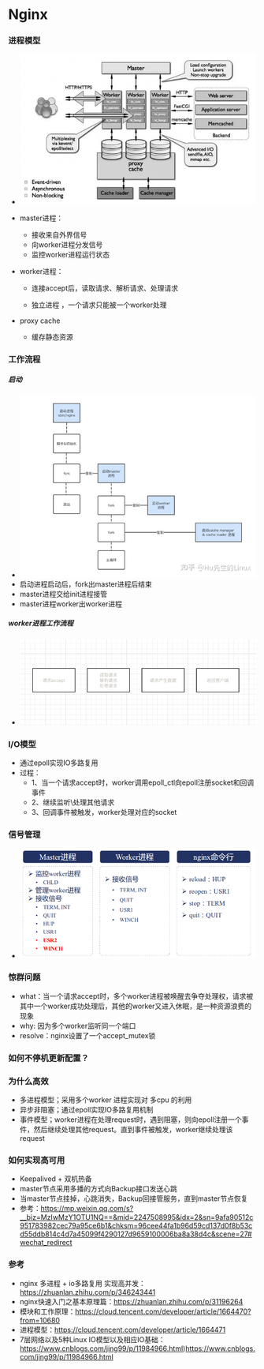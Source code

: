 # Nginx

### 进程模型

- ![Snipaste_2021-08-03_11-26-43](https://raw.githubusercontent.com/li-zeyuan/access/master/img/Snipaste_2021-08-03_11-26-43.png)

- master进程：

  - 接收来自外界信号
  - 向worker进程分发信号
  - 监控worker进程运行状态

- worker进程：

  - 连接accept后，读取请求、解析请求、处理请求

  - 独立进程 ，一个请求只能被一个worker处理

- proxy cache

  - 缓存静态资源

### 工作流程
##### 启动
- ![v2-916b9832017683d98c248fde1717ac91_r](https://raw.githubusercontent.com/li-zeyuan/access/master/img/v2-916b9832017683d98c248fde1717ac91_r.jpeg)
- 启动进程启动后，fork出master进程后结束
- master进程交给init进程接管
- master进程worker出worker进程
##### worker进程工作流程

- ![worker](https://raw.githubusercontent.com/li-zeyuan/access/master/img/worker.png)


### I/O模型
- 通过epoll实现IO多路复用
- 过程：
  - 1、当一个请求accept时，worker调用epoll_ctl向epoll注册socket和回调事件
  - 2、继续监听\处理其他请求
  - 3、回调事件被触发，worker处理对应的socket

### 信号管理

- ![](https://raw.githubusercontent.com/li-zeyuan/access/master/img/1468231-20190604222852999-553607453.png)

### 惊群问题
- what：当一个请求accept时，多个worker进程被唤醒去争夺处理权，请求被其中一个worker成功处理后，其他的worker又进入休眠，是一种资源浪费的现象
- why: 因为多个worker监听同一个端口
- resolve：nginx设置了一个accept_mutex锁

### 如何不停机更新配置？

### 为什么高效

- 多进程模型；采用多个worker 进程实现对 多cpu 的利用
- 异步非阻塞；通过epoll实现IO多路复用机制
- 事件模型；worker进程在处理request时，遇到阻塞，则向epoll注册一个事件，然后继续处理其他request。直到事件被触发，worker继续处理该request

### 如何实现高可用

- Keepalived + 双机热备
- master节点采用多播的方式向Backup接口发送心跳
- 当master节点挂掉，心跳消失，Backup回接管服务，直到master节点恢复
- 参考：https://mp.weixin.qq.com/s?__biz=MzIwMzY1OTU1NQ==&mid=2247508995&idx=2&sn=9afa90512c951783982cec79a95ce6b1&chksm=96cee44fa1b96d59cd137d0f8b53cd55ddb814c4d7a45099f4290127d9659100006ba8a38d4c&scene=27#wechat_redirect

### 参考

- nginx 多进程 + io多路复用 实现高并发：https://zhuanlan.zhihu.com/p/346243441
- nginx快速入门之基本原理篇：https://zhuanlan.zhihu.com/p/31196264
- 模块和工作原理：https://cloud.tencent.com/developer/article/1664470?from=10680
- 进程模型：https://cloud.tencent.com/developer/article/1664471
- 7层网络以及5种Linux IO模型以及相应IO基础：https://www.cnblogs.com/jing99/p/11984966.html)https://www.cnblogs.com/jing99/p/11984966.html